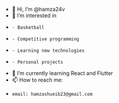- 👋 Hi, I’m @hamza24v
- 👀 I’m interested in
-     - Basketball
-     - Competitive programming
-     - Learning new technologies
-     - Personal projects
- 🌱 I’m currently learning React and Flutter
- 📫 How to reach me:
-     email: hamzashueib23@gmail.com

<!---
hamza24v/hamza24v is a ✨ special ✨ repository because its `README.md` (this file) appears on your GitHub profile.
You can click the Preview link to take a look at your changes.
--->
